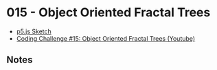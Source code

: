 # 015 - Object Oriented Fractal Trees
* [p5.js Sketch](sketch.html)
* [Coding Challenge #15: Object Oriented Fractal Trees (Youtube)](https://www.youtube.com/watch?v=fcdNSZ9IzJM)

## Notes
